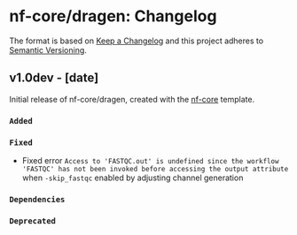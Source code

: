 # nf-core/dragen: Changelog

The format is based on [Keep a Changelog](https://keepachangelog.com/en/1.0.0/)
and this project adheres to [Semantic Versioning](https://semver.org/spec/v2.0.0.html).

## v1.0dev - [date]

Initial release of nf-core/dragen, created with the [nf-core](https://nf-co.re/) template.

### `Added`

### `Fixed`

- Fixed error `Access to 'FASTQC.out' is undefined since the workflow 'FASTQC' has not been invoked before accessing the output attribute` when `-skip_fastqc` enabled by adjusting channel generation

### `Dependencies`

### `Deprecated`
